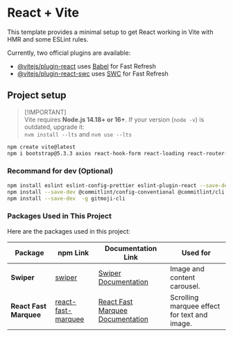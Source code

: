 # React + Vite

This template provides a minimal setup to get React working in Vite with HMR and some ESLint rules.

Currently, two official plugins are available:

- [@vitejs/plugin-react](https://github.com/vitejs/vite-plugin-react/blob/main/packages/plugin-react/README.md) uses [Babel](https://babeljs.io/) for Fast Refresh
- [@vitejs/plugin-react-swc](https://github.com/vitejs/vite-plugin-react-swc) uses [SWC](https://swc.rs/) for Fast Refresh

## Project setup
>
> [!IMPORTANT]  
> Vite requires **Node.js 14.18+ or 16+**.
> If your version (`node -v`) is outdated, upgrade it:  
> `nvm install --lts` and
> `nvm use --lts`

``` bash
npm create vite@latest
npm i bootstrap@5.3.3 axios react-hook-form react-loading react-router-dom@6 @reduxjs/toolkit react-redux gh-pages sass-embedded
```

### Recommand for dev (Optional)

``` bash
npm install eslint eslint-config-prettier eslint-plugin-react --save-dev
npm install --save-dev @commitlint/config-conventional @commitlint/cli husky lint-staged
npm install --save-dev  -g gitmoji-cli
```

### Packages Used in This Project

Here are the packages used in this project:

| Package               | npm Link                                        | Documentation Link                     | Used for                           |
|-----------------------|------------------------------------------------|----------------------------------------|------------------------------------|
| **Swiper**            | [swiper](https://www.npmjs.com/package/swiper)  | [Swiper Documentation](https://swiperjs.com/) | Image and content carousel.         |
| **React Fast Marquee**| [react-fast-marquee](https://www.npmjs.com/package/react-fast-marquee) | [React Fast Marquee Documentation](https://www.react-fast-marquee.com/) | Scrolling marquee effect for text and image. |
